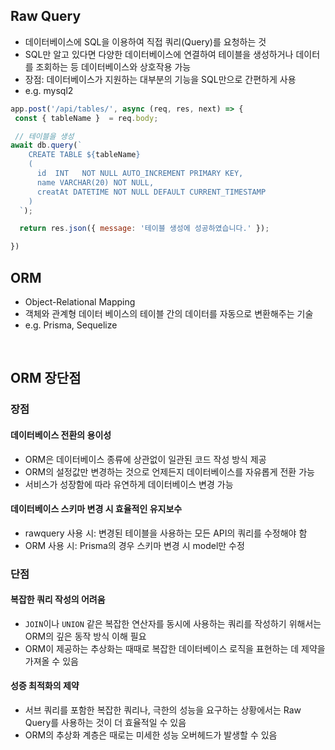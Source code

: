 ## Raw Query
- 데이터베이스에 SQL을 이용하여 직접 쿼리(Query)를 요청하는 것
- SQL만 알고 있다면 다양한 데이터베이스에 연결하여 테이블을 생성하거나 데이터를 조회하는 등 데이터베이스와 상호작용 가능 
- 장점: 데이터베이스가 지원하는 대부분의 기능을 SQL만으로 간편하게 사용
- e.g. mysql2
```javascript
app.post('/api/tables/', async (req, res, next) => {
 const { tableName }  = req.body;

 // 테이블을 생성
await db.query(`
    CREATE TABLE ${tableName} 
    (
      id  INT   NOT NULL AUTO_INCREMENT PRIMARY KEY,
      name VARCHAR(20) NOT NULL,
      creatAt DATETIME NOT NULL DEFAULT CURRENT_TIMESTAMP
    )
  `);

  return res.json({ message: '테이블 생성에 성공하였습니다.' });

})
```

## ORM
- Object-Relational Mapping
- 객체와 관계형 데이터 베이스의 테이블 간의 데이터를 자동으로 변환해주는 기술
- e.g. Prisma, Sequelize
<br/>

## ORM 장단점
### 장점
#### 데이터베이스 전환의 용이성 
- ORM은 데이터베이스 종류에 상관없이 일관된 코드 작성 방식 제공 
- ORM의 설정값만 변경하는 것으로 언제든지 데이터베이스를 자유롭게 전환 가능
- 서비스가 성장함에 따라 유연하게 데이터베이스 변경 가능
#### 데이터베이스 스키마 변경 시 효율적인 유지보수
- rawquery 사용 시: 변경된 테이블을 사용하는 모든 API의 쿼리를 수정해야 함
- ORM 사용 시: Prisma의 경우 스키마 변경 시 model만 수정
### 단점
#### 복잡한 쿼리 작성의 어려움
- `JOIN`이나 `UNION` 같은 복잡한 연산자를 동시에 사용하는 쿼리를 작성하기 위해서는 ORM의 깊은 동작 방식 이해 필요
- ORM이 제공하는 추상화는 때때로 복잡한 데이터베이스 로직을 표현하는 데 제약을 가져올 수 있음
#### 성증 최적화의 제약
- 서브 쿼리를 포함한 복잡한 쿼리나, 극한의 성능을 요구하는 상황에서는 Raw Query를 사용하는 것이 더 효율적일 수 있음
- ORM의 추상화 계층은 때로는 미세한 성능 오버헤드가 발생할 수 있음 